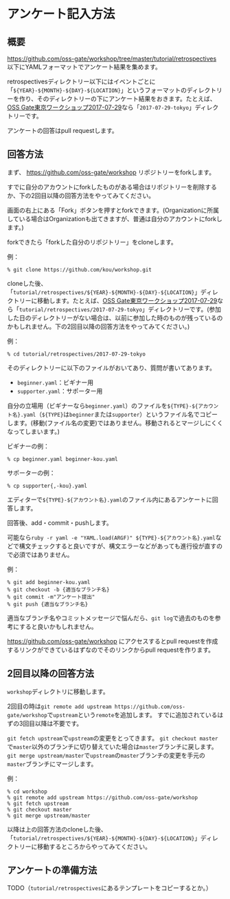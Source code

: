 # アンケート記入方法

## 概要

https://github.com/oss-gate/workshop/tree/master/tutorial/retrospectives 以下にYAMLフォーマットでアンケート結果を集めます。

retrospectivesディレクトリー以下にはイベントごとに「`${YEAR}-${MONTH}-${DAY}-${LOCATION}`」というフォーマットのディレクトリーを作り、そのディレクトリーの下にアンケート結果をおきます。たとえば、[OSS Gate東京ワークショップ2017-07-29](https://oss-gate.doorkeeper.jp/events/61378)なら「`2017-07-29-tokyo`」ディレクトリーです。

アンケートの回答はpull requestします。

## 回答方法

まず、 https://github.com/oss-gate/workshop リポジトリーをforkします。

すでに自分のアカウントにforkしたものがある場合はリポジトリーを削除するか、下の2回目以降の回答方法をやってみてください。

画面の右上にある「Fork」ボタンを押すとforkできます。(Organizationに所属している場合はOrganizationも出てきますが、普通は自分のアカウントにforkします。)

forkできたら「forkした自分のリポジトリー」をcloneします。

例：

```console
% git clone https://github.com/kou/workshop.git
```

cloneした後、「`tutorial/retrospectives/${YEAR}-${MONTH}-${DAY}-${LOCATION}`」ディレクトリーに移動します。たとえば、[OSS Gate東京ワークショップ2017-07-29](https://oss-gate.doorkeeper.jp/events/61378)なら「`tutorial/retrospectives/2017-07-29-tokyo`」ディレクトリーです。(参加した日のディレクトリーがない場合は、以前に参加した時のものが残っているのかもしれません。下の2回目以降の回答方法をやってみてください。)

例：

```console
% cd tutorial/retrospectives/2017-07-29-tokyo
```

そのディレクトリーに以下のファイルがおいてあり、質問が書いてあります。

  * `beginner.yaml`：ビギナー用
  * `supporter.yaml`：サポーター用

自分の立場用（ビギナーなら`beginner.yaml`）のファイルを`${TYPE}-${アカウント名}.yaml`（`${TYPE}`は`beginner`または`supporter`）というファイル名でコピーします。(移動(ファイル名の変更)ではありません。移動されるとマージしにくくなってしまいます。)

ビギナーの例：

```console
% cp beginner.yaml beginner-kou.yaml
```

サポーターの例：

```console
% cp supporter{,-kou}.yaml
```

エディターで`${TYPE}-${アカウント名}.yaml`のファイル内にあるアンケートに回答します。

回答後、add・commit・pushします。

可能なら`ruby -r yaml -e "YAML.load(ARGF)" ${TYPE}-${アカウント名}.yaml`などで構文チェックすると良いですが、構文エラーなどがあっても進行役が直すので必須ではありません。

例：

```console
% git add beginner-kou.yaml
% git checkout -b {適当なブランチ名}
% git commit -m"アンケート提出"
% git push {適当なブランチ名}
```

適当なブランチ名やコミットメッセージで悩んだら、`git log`で過去のものを参考にすると良いかもしれません。

https://github.com/oss-gate/workshop にアクセスするとpull requestを作成するリンクができているはずなのでそのリンクからpull requestを作ります。

## 2回目以降の回答方法

`workshop`ディレクトリに移動します。

2回目の時は`git remote add upstream https://github.com/oss-gate/workshop`で`upstream`という`remote`を追加します。
すでに追加されているはずの3回目以降は不要です。

`git fetch upstream`で`upstream`の変更をとってきます。
`git checkout master`で`master`以外のブランチに切り替えていた場合は`master`ブランチに戻します。
`git merge upstream/master`で`upstream`の`master`ブランチの変更を手元の`master`ブランチにマージします。

例：

```console
% cd workshop
% git remote add upstream https://github.com/oss-gate/workshop
% git fetch upstream
% git checkout master
% git merge upstream/master
```

以降は上の回答方法のcloneした後、「`tutorial/retrospectives/${YEAR}-${MONTH}-${DAY}-${LOCATION}`」ディレクトリーに移動するところからやってみてください。

## アンケートの準備方法

TODO（`tutorial/retrospectives`にあるテンプレートをコピーするとか。）
